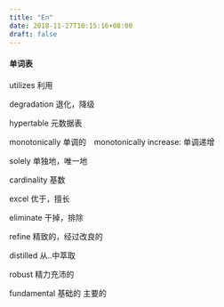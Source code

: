 ```yaml
---
title: "En"
date: 2018-11-27T10:15:16+08:00
draft: false
---
```


#### 单词表

utilizes 利用 

degradation 退化，降级 

hypertable 元数据表 

monotonically 单调的　monotonically increase: 单调递增

solely 单独地，唯一地 

cardinality 基数 

excel 优于，擅长

eliminate 干掉，排除

refine 精致的，经过改良的 

distilled 从..中萃取

robust 精力充沛的

fundamental 基础的 主要的
